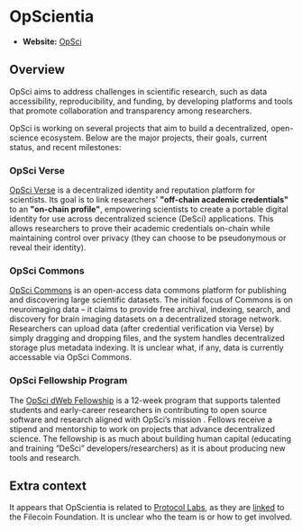 # OpScientia

- **Website:** [OpSci](https://opsci.io)

## Overview

OpSci aims to address challenges in scientific research, such as data accessibility, reproducibility, and funding, by developing platforms and tools that promote collaboration and transparency among researchers.

OpSci is working on several projects that aim to build a decentralized, open-science ecosystem. Below are the major projects, their goals, current status, and recent milestones:

### OpSci Verse

[OpSci Verse](https://github.com/opscientia/society-home#:~:text=OpSci%20Verse) is a decentralized identity and reputation platform for scientists. Its goal is to link researchers’ **"off-chain academic credentials"** to an **"on-chain profile"**, empowering scientists to create a portable digital identity for use across decentralized science (DeSci) applications. This allows researchers to prove their academic credentials on-chain while maintaining control over privacy (they can choose to be pseudonymous or reveal their identity).

### OpSci Commons

[OpSci Commons](https://commons.opsci.io/) is an open-access data commons platform for publishing and discovering large scientific datasets. The initial focus of Commons is on neuroimaging data – it claims to provide free archival, indexing, search, and discovery for brain imaging datasets on a decentralized storage network. Researchers can upload data (after credential verification via Verse) by simply dragging and dropping files, and the system handles decentralized storage plus metadata indexing. It is unclear what, if any, data is currently accessable via OpSci Commons.

### OpSci Fellowship Program

The [OpSci dWeb Fellowship](https://github.com/opscientia/society-home?tab=readme-ov-file#opsci-fellowship) is a 12-week program that supports talented students and early-career researchers in contributing to open source software and research aligned with OpSci’s mission . Fellows receive a stipend and mentorship to work on projects that advance decentralized science. The fellowship is as much about building human capital (educating and training “DeSci” developers/researchers) as it is about producing new tools and research.

## Extra context

It appears that OpScientia is related to [Protocol Labs](../funders/protocollabs.md), as they are [linked](https://commons.opsci.io/) to the Filecoin Foundation. It is unclear who the team is or how to get involved.
